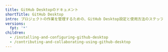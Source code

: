 ```yaml
---
title: GitHub Desktopのドキュメント
shortTitle: GitHub Desktop
intro: プロジェクトの作業を管理するための、GitHub Desktop設定と使用方法のステップバイステップガイド。
versions:
  fpt: '*'
children:
  - /installing-and-configuring-github-desktop
  - /contributing-and-collaborating-using-github-desktop
---
```


